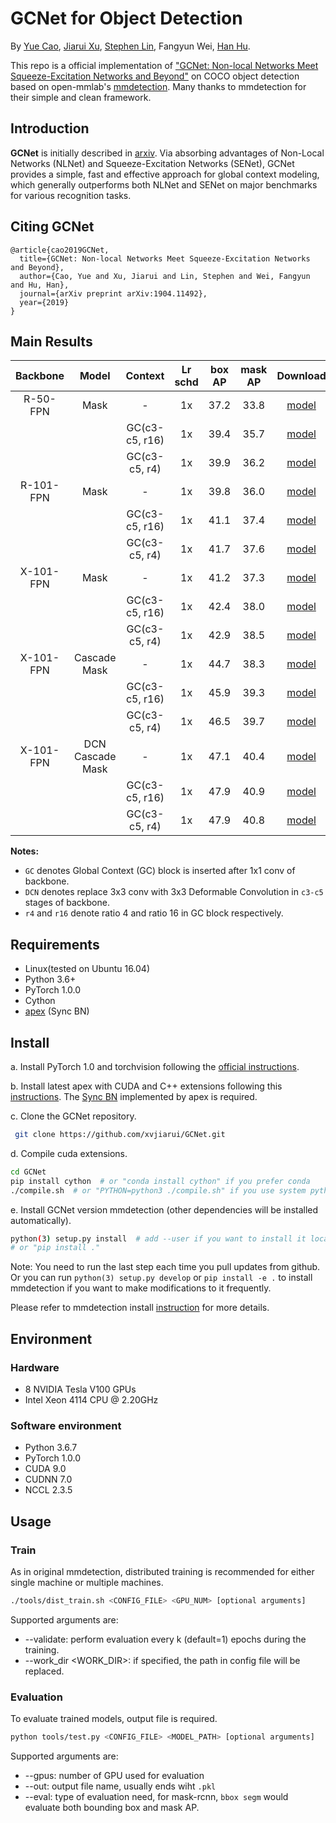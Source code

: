 # GCNet for Object Detection

By [Yue Cao](http://yue-cao.me), [Jiarui Xu](http://jerryxu.net), [Stephen Lin](https://scholar.google.com/citations?user=c3PYmxUAAAAJ&hl=en), Fangyun Wei, [Han Hu](https://sites.google.com/site/hanhushomepage/).

This repo is a official implementation of ["GCNet: Non-local Networks Meet Squeeze-Excitation Networks and Beyond"](https://arxiv.org/abs/1904.11492) on COCO object detection based on open-mmlab's [mmdetection](https://github.com/open-mmlab/mmdetection).
Many thanks to mmdetection for their simple and clean framework.

## Introduction

**GCNet** is initially described in [arxiv](https://arxiv.org/abs/1904.11492). Via absorbing advantages of Non-Local Networks (NLNet) and Squeeze-Excitation Networks (SENet),  GCNet provides a simple, fast and effective approach for global context modeling, which generally outperforms both NLNet and SENet on major benchmarks for various recognition tasks.

## Citing GCNet

```
@article{cao2019GCNet,
  title={GCNet: Non-local Networks Meet Squeeze-Excitation Networks and Beyond},
  author={Cao, Yue and Xu, Jiarui and Lin, Stephen and Wei, Fangyun and Hu, Han},
  journal={arXiv preprint arXiv:1904.11492},
  year={2019}
}
```

## Main Results

| Backbone  |      Model       |    Context     | Lr schd | box AP | mask AP | Download  |
| :-------: | :--------------: | :------------: | :-----: | :----: | :-----: | :-------: |
| R-50-FPN  |       Mask       |       -        |   1x    |  37.2  |  33.8   | [model](https://1drv.ms/f/s!AkEXj14LxwVpcEkPyk8YWZVm9fo) |
|           |                  | GC(c3-c5, r16) |   1x    |  39.4  |  35.7   | [model](https://1drv.ms/f/s!AkEXj14LxwVpbSe8MYcjXToB090) |
|           |                  | GC(c3-c5, r4)  |   1x    |  39.9  |  36.2   | [model](https://1drv.ms/f/s!AkEXj14LxwVpaiEOLB67my2og3c) |
| R-101-FPN |       Mask       |       -        |   1x    |  39.8  |  36.0   | [model](https://1drv.ms/f/s!AkEXj14LxwVpcTx0JnBi1tuK4KU) |
|           |                  | GC(c3-c5, r16) |   1x    |  41.1  |  37.4   | [model](https://1drv.ms/f/s!AkEXj14LxwVpbqlp5GGBiZsoVaU) |
|           |                  | GC(c3-c5, r4)  |   1x    |  41.7  |  37.6   | [model](https://1drv.ms/f/s!AkEXj14LxwVpa-WTFi9kcyuWB8I) |
| X-101-FPN |       Mask       |       -        |   1x    |  41.2  |  37.3   | [model](https://1drv.ms/f/s!AkEXj14LxwVpcgwQlf8ok6IZahc) |
|           |                  | GC(c3-c5, r16) |   1x    |  42.4  |  38.0   | [model](https://1drv.ms/f/s!AkEXj14LxwVpb_4H8Q_bsmHZP7c) |
|           |                  | GC(c3-c5, r4)  |   1x    |  42.9  |  38.5   | [model](https://1drv.ms/f/s!AkEXj14LxwVpbLZR1Wu2JjMNyW0) |
| X-101-FPN |   Cascade Mask   |       -        |   1x    |  44.7  |  38.3   | [model](https://1drv.ms/f/s!Ak5O6Kz9hYOghnGJIdfM2fWlBsMR) |
|           |                  | GC(c3-c5, r16) |   1x    |  45.9  |  39.3   | [model](https://1drv.ms/f/s!Ak5O6Kz9hYOghm7gwd5yd4ZX-Dub) |
|           |                  | GC(c3-c5, r4)  |   1x    |  46.5  |  39.7   | [model](https://1drv.ms/f/s!Ak5O6Kz9hYOghk9roKJSNNpJGGsE) |
| X-101-FPN | DCN Cascade Mask |       -        |   1x    |  47.1  |  40.4   | [model](https://1drv.ms/f/s!Ak5O6Kz9hYOghmw3k3L6SbKl84Ex) |
|           |                  | GC(c3-c5, r16) |   1x    |  47.9  |  40.9   | [model](https://1drv.ms/f/s!Ak5O6Kz9hYOghm98OS64BAt0ZuOo) |
|           |                  | GC(c3-c5, r4)  |   1x    |  47.9  |  40.8   | [model](https://1drv.ms/f/s!Ak5O6Kz9hYOghlHmLvwSeF43ZISq) |

**Notes:**

- `GC` denotes Global Context (GC) block is inserted after 1x1 conv of backbone. 
- `DCN` denotes replace 3x3 conv with 3x3 Deformable Convolution in `c3-c5` stages of backbone.
- `r4` and `r16` denote ratio 4 and ratio 16 in GC block respectively. 

## Requirements

- Linux(tested on Ubuntu 16.04)
- Python 3.6+
- PyTorch 1.0.0
- Cython
- [apex](https://github.com/NVIDIA/apex) (Sync BN)

## Install

a. Install PyTorch 1.0 and torchvision following the [official instructions](https://pytorch.org/).

b. Install latest apex with CUDA and C++ extensions following this [instructions](https://github.com/NVIDIA/apex#quick-start). 
The [Sync BN](https://nvidia.github.io/apex/parallel.html#apex.parallel.SyncBatchNorm) implemented by apex is required.

c. Clone the GCNet repository. 

```bash
 git clone https://github.com/xvjiarui/GCNet.git 
```

d. Compile cuda extensions.

```bash
cd GCNet
pip install cython  # or "conda install cython" if you prefer conda
./compile.sh  # or "PYTHON=python3 ./compile.sh" if you use system python3 without virtual environments
```

e. Install GCNet version mmdetection (other dependencies will be installed automatically).

```bash
python(3) setup.py install  # add --user if you want to install it locally
# or "pip install ."
```

Note: You need to run the last step each time you pull updates from github. 
Or you can run `python(3) setup.py develop` or `pip install -e .` to install mmdetection if you want to make modifications to it frequently.

Please refer to mmdetection install [instruction](https://github.com/open-mmlab/mmdetection/blob/master/INSTALL.md) for more details.

## Environment

### Hardware

- 8 NVIDIA Tesla V100 GPUs
- Intel Xeon 4114 CPU @ 2.20GHz

### Software environment

- Python 3.6.7
- PyTorch 1.0.0
- CUDA 9.0
- CUDNN 7.0
- NCCL 2.3.5

## Usage

### Train

As in original mmdetection, distributed training is recommended for either single machine or multiple machines.

```bash
./tools/dist_train.sh <CONFIG_FILE> <GPU_NUM> [optional arguments]
```

Supported arguments are:

- --validate: perform evaluation every k (default=1) epochs during the training.
- --work_dir <WORK_DIR>: if specified, the path in config file will be replaced.

### Evaluation

To evaluate trained models, output file is required.

```bash
python tools/test.py <CONFIG_FILE> <MODEL_PATH> [optional arguments]
```

Supported arguments are:

- --gpus: number of GPU used for evaluation
- --out: output file name, usually ends wiht `.pkl`
- --eval: type of evaluation need, for mask-rcnn, `bbox segm` would evaluate both bounding box and mask AP. 

